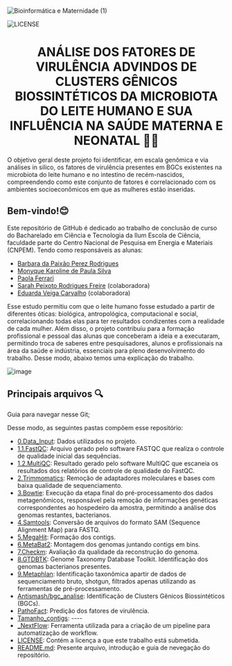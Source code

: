 

![Bioinformática e Maternidade (1)](https://github.com/user-attachments/assets/faca3d80-24ec-4d41-85aa-c41c85975528)


![LICENSE](https://img.shields.io/badge/LICENSE-GNU%20General%20Public%20License%20v3.0-red) 

<h1 align="center"> ANÁLISE DOS FATORES DE VIRULÊNCIA ADVINDOS DE CLUSTERS GÊNICOS BIOSSINTÉTICOS DA MICROBIOTA DO LEITE HUMANO E SUA INFLUÊNCIA NA SAÚDE MATERNA E NEONATAL 🤱👶 </h1>

O objetivo geral deste projeto foi identificar, em escala genômica e via análises in silico, os fatores de virulência presentes em BGCs existentes na microbiota do leite humano e no intestino de recém-nascidos, compreendendo como este conjunto de fatores é correlacionado com os ambientes socioeconômicos em que as mulheres estão inseridas.
## Bem-vindo!😊

Este repositório de GitHub é dedicado ao trabalho de conclusão de curso do Bacharelado em Ciência e Tecnologia da Ilum Escola de Ciência, faculdade parte do Centro Nacional de Pesquisa em Energia e Materiais (CNPEM). Tendo como responsáveis as alunas:




- [Barbara da Paixão Perez Rodrigues](https://github.com/barbaraperez)
- [Monyque Karoline de Paula Silva](https://github.com/monocas)
- [Paola Ferrari](https://github.com/palolaferrari)
- [Sarah Peixoto Rodrigues Freire](https://github.com/Sarah-Freire) (colaboradora)
- [Eduarda Veiga Carvalho](https://github.com/veigaeduarda) (colaboradora)

Esse estudo permitiu com que o leite humano fosse estudado a partir de diferentes óticas: biológica, antropológica, computacional e social, correlacionando todas elas para ter resultados condizentes com a realidade de cada mulher. Além disso, o projeto contribuiu para a formação profissional e pessoal das alunas que conceberam a ideia e a executaram, permitindo troca de saberes entre pesquisadores, alunos e profissionais na área da saúde e indústria, essenciais para pleno desenvolvimento do trabalho.
 Desse modo, abaixo temos uma explicação do trabalho.

![image](https://github.com/user-attachments/assets/d9436792-0e52-49b6-8579-a902cbd9e27e)

## Principais arquivos 🔍

<p align="justify"> Guia para navegar nesse Git; </p>

Desse modo, as seguintes pastas compõem esse repositório:
- [0.Data_Input](https://github.com/monocas/TCC-Leite-Materno/tree/main/0.Data_Input): Dados utilizados no projeto.
- [1.1.FastQC](https://github.com/monocas/TCC-Leite-Materno/tree/main/1.1.FastQC): Arquivo gerado pelo software FASTQC que realiza o controle de qualidade inicial das sequências.
- [1.2.MultiQC](https://github.com/monocas/TCC-Leite-Materno/tree/main/1.2.MultiQC): Resultado gerado pelo software MultiQC que escaneia os resultados dos relatórios de controle de qualidade do FastQC.
- [2.Trimmomatics](https://github.com/monocas/TCC-Leite-Materno/tree/main/2.Trimmomatics): Remoção de adaptadores moleculares e bases com baixa qualidade de sequenciamento.
- [3.Bowtie](https://github.com/monocas/TCC-Leite-Materno/tree/main/3.Bowtie): Execução da etapa final do pré-processamento dos dados metagenômicos, responsável pela remoção de informações genéticas correspondentes ao hospedeiro da amostra, permitindo a análise dos genomas restantes, bacterianos.
- [4.Samtools](https://github.com/monocas/TCC-Leite-Materno/tree/main/4.Samtools): Conversão de arquivos do formato SAM (Sequence Alignment Map) para FASTQ.
- [5.MegaHit](https://github.com/monocas/TCC-Leite-Materno/tree/main/5.MegaHit): Formação dos contigs.
- [6.MetaBat2](https://github.com/monocas/TCC-Leite-Materno/tree/main/6.MetaBat2): Montagem dos genomas juntando contigs em bins.
- [7.Checkm](https://github.com/monocas/TCC-Leite-Materno/tree/main/7.Checkm): Avaliação da qualidade da reconstrução do genoma.
- [8.GTDBTK](https://github.com/monocas/TCC-Leite-Materno/tree/main/8.GTDBTK): Genome Taxonomy Database Toolkit. Identificação dos genomas bacterianos presentes. 
- [9.Metaphlan](https://github.com/monocas/TCC-Leite-Materno/tree/main/9.Metaphlan): Identificação taxonômica apartir de dados de sequenciamento bruto, shotgun, filtrados apenas utilizando as ferramentas de pré-processamento.
- [Antismash/bgc_analise](https://github.com/monocas/TCC-Leite-Materno/tree/main/Antismash/bgc_analise): Identificação de Clusters Gênicos Biossintéticos (BGCs).
- [PathoFact](https://github.com/monocas/TCC-Leite-Materno/tree/main/PathoFact): Predição dos fatores de virulência.
- [Tamanho_contigs](https://github.com/monocas/TCC-Leite-Materno/tree/main/Tamanho_contigs): ----
- [_NextFlow](https://github.com/monocas/TCC-Leite-Materno/tree/main/_NextFlow): Ferramenta utilizada para a criação de um pipeline para automatização de workflow.
- [LICENSE](https://github.com/monocas/TCC-Leite-Materno/blob/main/LICENSE): Contém a licença a que este trabalho está submetida.
- [README.md](https://github.com/monocas/TCC-Leite-Materno/blob/main/README.md): Presente arquivo, introdução e guia de nevegação do repositório.




